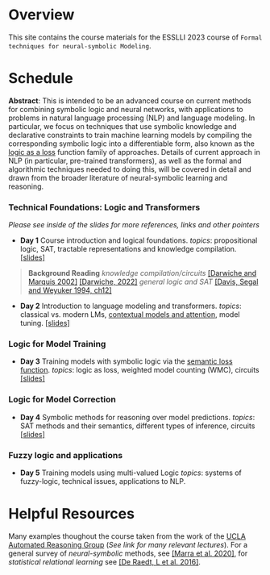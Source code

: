 Overview
==========
This site contains the course materials for  the ESSLLI 2023 course of `Formal techniques for neural-symbolic Modeling`. 

Schedule
==========

**Abstract**: This is intended to be an advanced course on current methods for combining symbolic logic and neural networks, with applications to problems in natural language processing (NLP) and language modeling. In particular, we focus on techniques that use symbolic knowledge and declarative constraints to train machine learning models by compiling the corresponding symbolic logic into a differentiable form, also known as the [logic as a loss](https://arxiv.org/abs/2108.11451) function family of approaches. Details of current approach in NLP (in particular, pre-trained transformers), as well as the formal and algorithmic techniques needed to doing this, will be covered in detail and drawn from the broader literature of neural-symbolic learning and reasoning.

### Technical Foundations: Logic and Transformers

*Please see inside of the slides for more references, links and other pointers* 

- **Day 1** Course introduction and logical foundations. *topics*: propositional logic, SAT, tractable representations and knowledge compilation. [[slides]](https://github.com/yakazimir/esslli_neural_symbolic/blob/main/slides/lecture1.pdf)
> **Background Reading** *knowledge compilation/circuits* [[Darwiche and Marquis 2002]](https://www.jair.org/index.php/jair/article/view/10311) [[Darwiche, 2022]](https://arxiv.org/abs/2202.02942) *general logic and SAT* [[Davis, Segal and Weyuker 1994, ch12]](https://www.lsm.cic.ipn.mx/wp-content/uploads/2019/11/Computability-Complexity-and-Languages-Fundamentals-of-Theoretical-Computer-Science.pdf) 

- **Day 2** Introduction to language modeling and transformers. *topics*: classical vs. modern LMs, [contextual models and attention](https://peterbloem.nl/blog/transformers), model tuning. [[slides]](https://github.com/yakazimir/esslli_neural_symbolic/blob/main/slides/lecture2.pdf)

### Logic for Model Training

- **Day 3** Training models with symbolic logic via the [semantic loss function](https://proceedings.mlr.press/v80/xu18h.html). *topics*: logic as loss, weighted model counting (WMC), circuits [[slides]](https://github.com/yakazimir/esslli_neural_symbolic/blob/main/slides/lecture3.pdf)

### Logic for Model Correction

- **Day 4**  Symbolic methods for reasoning over model predictions. *topics*: SAT methods and their semantics, different types of inference, circuits [[slides]](https://github.com/yakazimir/esslli_neural_symbolic/blob/main/slides/lecture4.pdf)

### Fuzzy logic and applications

- **Day 5** Training models using multi-valued Logic *topics*: systems of fuzzy-logic, technical issues, applications to NLP.

Helpful Resources 
==========

Many examples thoughout the course taken from the work of the [UCLA Automated Reasoning Group](https://www.youtube.com/@UCLA.Reasoning) (*See link for many relevant lectures*). For a general survey of *neural-symbolic* methods, see [[Marra et al. 2020]](https://arxiv.org/abs/2108.11451), for *statistical relational learning* see [[De Raedt, L et al. 2016]](https://link.springer.com/book/10.1007/978-3-031-01574-8).


